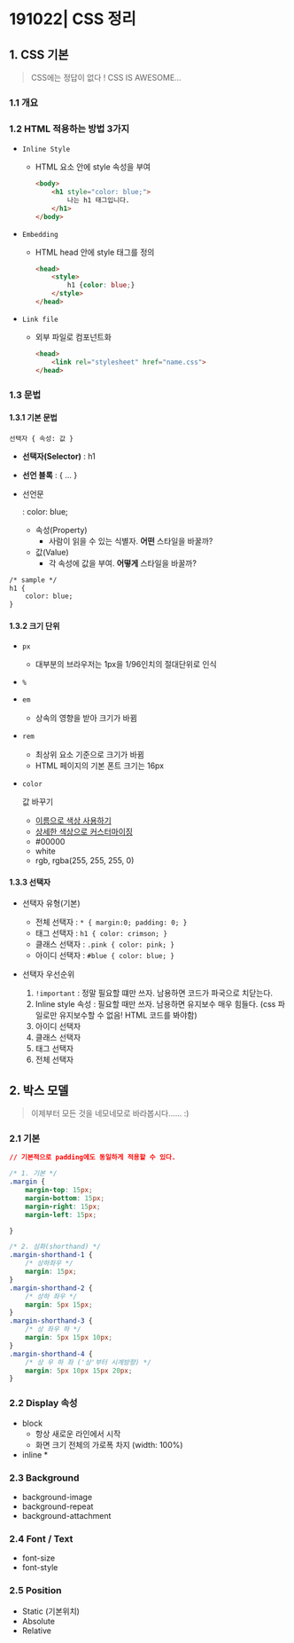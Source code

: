# 191022| CSS 정리

## 1. CSS 기본

> CSS에는 정답이 없다 ! CSS IS AWESOME...

### 1.1 개요

### 1.2 HTML 적용하는 방법 3가지

- `Inline Style`

  - HTML 요소 안에 style 속성을 부여

    ```html
    <body>
        <h1 style="color: blue;">
            나는 h1 태그입니다.
        </h1>
    </body>
    ```

- `Embedding`

  - HTML head 안에 style 태그를 정의

    ```html
    <head>
        <style>
            h1 {color: blue;}
        </style>
    </head>
    ```

- `Link file`

  - 외부 파일로 컴포넌트화

    ```html
    <head>
        <link rel="stylesheet" href="name.css">
    </head>
    ```

### 1.3 문법

#### 1.3.1 기본 문법

```
선택자 { 속성: 값 }
```

- **선택자(Selector)** : h1

- **선언 블록** : { ... }

- 선언문

   

  : color: blue;

  - 속성(Property)
    - 사람이 읽을 수 있는 식별자. **어떤** 스타일을 바꿀까?
  - 값(Value)
    - 각 속성에 값을 부여. **어떻게** 스타일을 바꿀까?

```html
/* sample */   
h1 {
    color: blue;
}
```

#### 1.3.2 크기 단위

- ```
  px
  ```

  - 대부분의 브라우저는 1px을 1/96인치의 절대단위로 인식

- `%`

- ```html
  em
  ```

  - 상속의 영향을 받아 크기가 바뀜

- ```html
  rem
  ```

  - 최상위 요소 기준으로 크기가 바뀜
  - HTML 페이지의 기본 폰트 크기는 16px

- ```
  color
  ```

  값 바꾸기

  - [이름으로 색상 사용하기](https://www.w3.org/TR/css-color-3/)
  - [상세한 색상으로 커스터마이징](https://htmlcolorcodes.com/)
  - \#00000
  - white
  - rgb, rgba(255, 255, 255, 0)

#### 1.3.3 선택자

- 선택자 유형(기본)
  - 전체 선택자 : `* { margin:0; padding: 0; }`
  - 태그 선택자 : `h1 { color: crimson; }`
  - 클래스 선택자 : `.pink { color: pink; }`
  - 아이디 선택자 : `#blue { color: blue; }`

- 선택자 우선순위
  1. `!important` : 정말 필요할 떄만 쓰자. 남용하면 코드가 파국으로 치닫는다.
  2. Inline style 속성 : 필요할 때만 쓰자. 남용하면 유지보수 매우 힘들다. (css 파일로만 유지보수할 수 없음! HTML 코드를 봐야함)
  3. 아이디 선택자
  4. 클래스 선택자
  5. 태그 선택자
  6. 전체 선택자

## 2. 박스 모델

> 이제부터 모든 것을 네모네모로 바라봅시다...... :)

### 2.1 기본

```css
// 기본적으로 padding에도 동일하게 적용할 수 있다.

/* 1. 기본 */
.margin {
    margin-top: 15px;
    margin-bottom: 15px;
    margin-right: 15px;
    margin-left: 15px;

}

/* 2. 심화(shorthand) */
.margin-shorthand-1 {
    /* 상하좌우 */
    margin: 15px;
}
.margin-shorthand-2 {
    /* 상하 좌우 */
    margin: 5px 15px;
}
.margin-shorthand-3 {
    /* 상 좌우 하 */
    margin: 5px 15px 10px;
}
.margin-shorthand-4 {
    /* 상 우 하 좌 ('상'부터 시계방향) */
    margin: 5px 10px 15px 20px;
}
```

### 2.2 Display 속성

- block
  - 항상 새로운 라인에서 시작
  - 화면 크기 전체의 가로폭 차지 (width: 100%)
- inline *

### 2.3 Background

- background-image
- background-repeat
- background-attachment

### 2.4 Font / Text

- font-size
- font-style

### 2.5 Position

- Static (기본위치)
- Absolute
- Relative